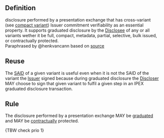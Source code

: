 ## Definition
disclosure performed by a presentation exchange that has cross-variant (see [compact variant](term_compact-variant)) Issuer commitment verifiability as an essential property. It supports graduated disclosure by the [Disclosee](term_disclosee) of any or all variants wether it be full, compact, metadata, partial, selective, bulk issued, or contractually protected.\
Paraphrased by @henkvancann based on [source](https://github.com/WebOfTrust/ietf-ipex/blob/main/draft-ssmith-ipex.md#discussion)

## Reuse
The [SAID](term_SAID) of a given variant is useful even when it is not the SAID of the variant the [Issuer](term_issuer) signed because during graduated disclosure the [Discloser](term_discloser) MAY choose to sign that given variant to fulfil a given step in an IPEX graduated disclosure transaction. 

## Rule
The disclosure performed by a presentation exchange MAY be [graduated](term_graduated-disclosure) and MAY be [contractually](term_contractually-protected-disclosure) protected.

{TBW check prio 1}